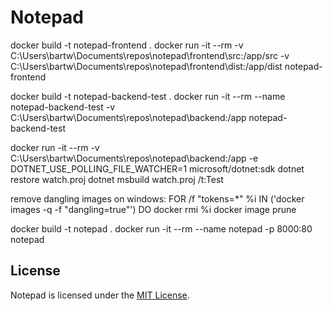 # Notepad

docker build -t notepad-frontend .
docker run -it --rm -v C:\Users\bartw\Documents\repos\notepad\frontend\src:/app/src -v C:\Users\bartw\Documents\repos\notepad\frontend\dist:/app/dist notepad-frontend

docker build -t notepad-backend-test .
docker run -it --rm --name notepad-backend-test -v C:\Users\bartw\Documents\repos\notepad\backend:/app notepad-backend-test

docker run -it --rm -v C:\Users\bartw\Documents\repos\notepad\backend:/app -e DOTNET_USE_POLLING_FILE_WATCHER=1 microsoft/dotnet:sdk
dotnet restore watch.proj
dotnet msbuild watch.proj /t:Test

remove dangling images on windows:
FOR /f "tokens=*" %i IN ('docker images -q -f "dangling=true"') DO docker rmi %i
docker image prune

docker build -t notepad .
docker run -it --rm --name notepad -p 8000:80 notepad

## License

Notepad is licensed under the [MIT License](LICENSE).